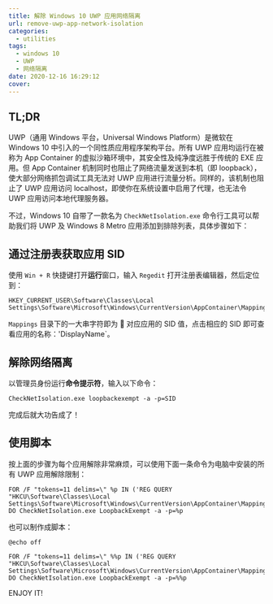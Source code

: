 ```yaml
---
title: 解除 Windows 10 UWP 应用网络隔离
url: remove-uwp-app-network-isolation
categories:
  - utilities
tags:
  - windows 10
  - UWP
  - 网络隔离
date: 2020-12-16 16:29:12
cover:
---
```



## TL;DR

<!-- more -->

UWP（通用 Windows 平台，Universal Windows Platform）是微软在 Windows 10 中引入的一个同性质应用程序架构平台。所有 UWP 应用均运行在被称为 App Container 的虚拟沙箱环境中，其安全性及纯净度远胜于传统的 EXE 应用。但 App Container 机制同时也阻止了网络流量发送到本机（即 loopback）， 使大部分网络抓包调试工具无法对 UWP 应用进行流量分析。同样的，该机制也阻止了 UWP 应用访问 localhost，即使你在系统设置中启用了代理，也无法令 UWP 应用访问本地代理服务器。

不过，Windows 10 自带了一款名为 `CheckNetIsolation.exe` 命令行工具可以帮助我们将 UWP 及 Windows 8 Metro 应用添加到排除列表，具体步骤如下：

## 通过注册表获取应用 SID

使用 `Win + R` 快捷键打开**运行**窗口，输入 `Regedit` 打开注册表编辑器，然后定位到：

```
HKEY_CURRENT_USER\Software\Classes\Local Settings\Software\Microsoft\Windows\CurrentVersion\AppContainer\Mappings
```

`Mappings` 目录下的一大串字符即为  对应应用的 SID 值，点击相应的 SID 即可查看应用的名称：'DisplayName`。

## 解除网络隔离

以管理员身份运行**命令提示符**，输入以下命令：

```
CheckNetIsolation.exe loopbackexempt -a -p=SID
```

完成后就大功告成了！

## 使用脚本

按上面的步骤为每个应用解除非常麻烦，可以使用下面一条命令为电脑中安装的所有 UWP 应用解除限制：

```
FOR /F "tokens=11 delims=\" %p IN ('REG QUERY "HKCU\Software\Classes\Local Settings\Software\Microsoft\Windows\CurrentVersion\AppContainer\Mappings"') DO CheckNetIsolation.exe LoopbackExempt -a -p=%p
```

也可以制作成脚本：

```
@echo off

FOR /F "tokens=11 delims=\" %%p IN ('REG QUERY "HKCU\Software\Classes\Local Settings\Software\Microsoft\Windows\CurrentVersion\AppContainer\Mappings"') DO CheckNetIsolation.exe LoopbackExempt -a -p=%%p
```

ENJOY IT!
